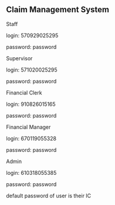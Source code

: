 ## Claim Management System

Staff

login: 570929025295

password: password

Supervisor

login: 571020025295

password: password


Financial Clerk

login: 910826015165

password: password


Financial Manager

login: 670119055328

password: password

Admin

login: 610318055385

password: password

default password of user is their IC
